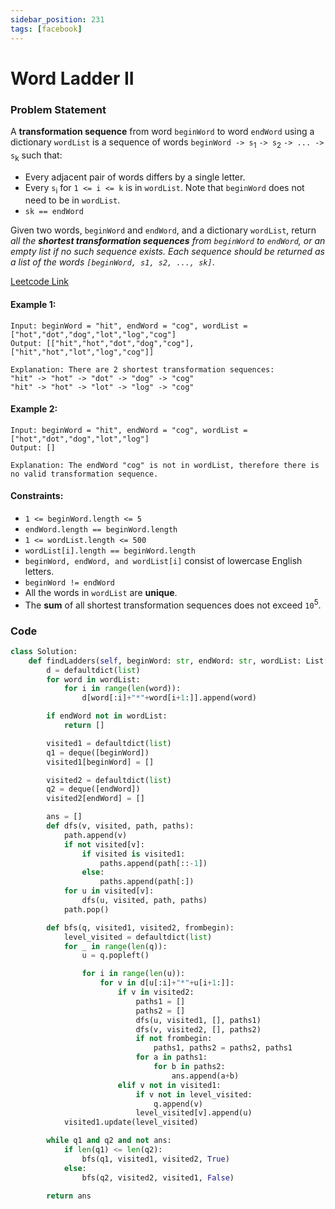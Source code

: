 ```yaml
---
sidebar_position: 231
tags: [facebook]
---
```


# Word Ladder II

### Problem Statement

A **transformation sequence** from word `beginWord` to word `endWord` using a dictionary `wordList` is a sequence of words `beginWord -> s`<sub>1</sub> `-> s`<sub>2</sub> `-> ... -> s`<sub>k</sub> such that:

- Every adjacent pair of words differs by a single letter.
- Every `s`<sub>i</sub> for `1 <= i <= k` is in `wordList`. Note that `beginWord` does not need to be in `wordList`.
- `sk == endWord`

Given two words, `beginWord` and `endWord`, and a dictionary `wordList`, return _all the **shortest transformation sequences** from `beginWord` to `endWord`, or an empty list if no such sequence exists. Each sequence should be returned as a list of the words `[beginWord, s1, s2, ..., sk]`_.

[Leetcode Link](https://leetcode.com/problems/word-ladder-ii)

#### Example 1:

```
Input: beginWord = "hit", endWord = "cog", wordList = ["hot","dot","dog","lot","log","cog"]
Output: [["hit","hot","dot","dog","cog"],["hit","hot","lot","log","cog"]]

Explanation: There are 2 shortest transformation sequences:
"hit" -> "hot" -> "dot" -> "dog" -> "cog"
"hit" -> "hot" -> "lot" -> "log" -> "cog"
```

#### Example 2:

```
Input: beginWord = "hit", endWord = "cog", wordList = ["hot","dot","dog","lot","log"]
Output: []

Explanation: The endWord "cog" is not in wordList, therefore there is no valid transformation sequence.
```

#### Constraints:

- `1 <= beginWord.length <= 5`
- `endWord.length == beginWord.length`
- `1 <= wordList.length <= 500`
- `wordList[i].length == beginWord.length`
- `beginWord, endWord, and wordList[i]` consist of lowercase English letters.
- `beginWord != endWord`
- All the words in `wordList` are **unique**.
- The **sum** of all shortest transformation sequences does not exceed `10`<sup>5</sup>.

### Code

```python title="Python Code"
class Solution:
    def findLadders(self, beginWord: str, endWord: str, wordList: List[str]) -> List[List[str]]:
        d = defaultdict(list)
        for word in wordList:
            for i in range(len(word)):
                d[word[:i]+"*"+word[i+1:]].append(word)

        if endWord not in wordList:
            return []

        visited1 = defaultdict(list)
        q1 = deque([beginWord])
        visited1[beginWord] = []

        visited2 = defaultdict(list)
        q2 = deque([endWord])
        visited2[endWord] = []

        ans = []
        def dfs(v, visited, path, paths):
            path.append(v)
            if not visited[v]:
                if visited is visited1:
                    paths.append(path[::-1])
                else:
                    paths.append(path[:])
            for u in visited[v]:
                dfs(u, visited, path, paths)
            path.pop()

        def bfs(q, visited1, visited2, frombegin):
            level_visited = defaultdict(list)
            for _ in range(len(q)):
                u = q.popleft()

                for i in range(len(u)):
                    for v in d[u[:i]+"*"+u[i+1:]]:
                        if v in visited2:
                            paths1 = []
                            paths2 = []
                            dfs(u, visited1, [], paths1)
                            dfs(v, visited2, [], paths2)
                            if not frombegin:
                                paths1, paths2 = paths2, paths1
                            for a in paths1:
                                for b in paths2:
                                    ans.append(a+b)
                        elif v not in visited1:
                            if v not in level_visited:
                                q.append(v)
                            level_visited[v].append(u)
            visited1.update(level_visited)

        while q1 and q2 and not ans:
            if len(q1) <= len(q2):
                bfs(q1, visited1, visited2, True)
            else:
                bfs(q2, visited2, visited1, False)

        return ans

```
